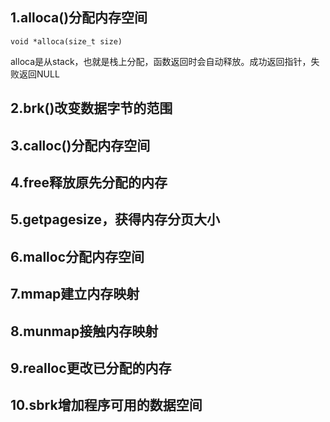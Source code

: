 ## 1.alloca()分配内存空间

```
void *alloca(size_t size)
```

alloca是从stack，也就是栈上分配，函数返回时会自动释放。成功返回指针，失败返回NULL

## 2.brk()改变数据字节的范围

## 3.calloc()分配内存空间

## 4.free释放原先分配的内存

## 5.getpagesize，获得内存分页大小

## 6.malloc分配内存空间

## 7.mmap建立内存映射

## 8.munmap接触内存映射

## 9.realloc更改已分配的内存

## 10.sbrk增加程序可用的数据空间

